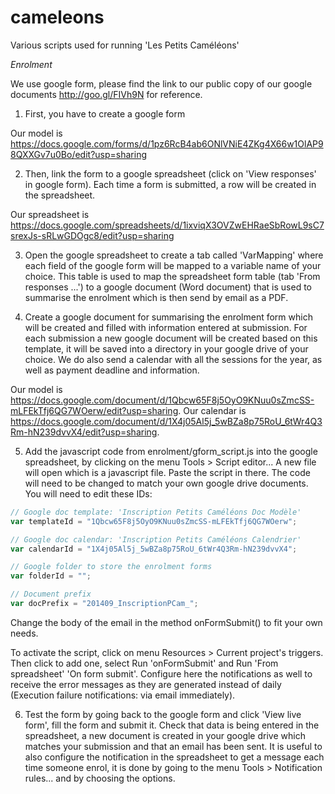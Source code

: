 # cameleons

Various scripts used for running 'Les Petits Caméléons'

_Enrolment_

We use google form, please find the link to our public copy of our google documents http://goo.gl/FIVh9N for reference.

1. First, you have to create a google form

Our model is https://docs.google.com/forms/d/1pz6RcB4ab6ONlVNiE4ZKg4X66w1OlAP98QXXGv7u0Bo/edit?usp=sharing

2. Then, link the form to a google spreadsheet (click on 'View responses' in google form). Each time a form is submitted, a row will be created in the spreadsheet.

Our spreadsheet is https://docs.google.com/spreadsheets/d/1ixviqX3OVZwEHRaeSbRowL9sC7srexJs-sRLwGDOgc8/edit?usp=sharing

3. Open the google spreadsheet to create a tab called 'VarMapping' where each field of the google form will be mapped to a variable name of your choice.
This table is used to map the spreadsheet form table (tab 'From responses ...') to a google document (Word document) that is used to summarise the enrolment which is then send by email as a PDF.

4. Create a google document for summarising the enrolment form which will be created and filled with information entered at submission.
For each submission a new google document will be created based on this template, it will be saved into a directory in your google drive of your choice.
We do also send a calendar with all the sessions for the year, as well as payment deadline and information.

Our model is https://docs.google.com/document/d/1Qbcw65F8j5OyO9KNuu0sZmcSS-mLFEkTfj6QG7WOerw/edit?usp=sharing.
Our calendar is https://docs.google.com/document/d/1X4j05Al5j_5wBZa8p75RoU_6tWr4Q3Rm-hN239dvvX4/edit?usp=sharing.

5. Add the javascript code from enrolment/gform_script.js into the google spreadsheet, by clicking on the menu Tools > Script editor...
A new file will open which is a javascript file. Paste the script in there.
The code will need to be changed to match your own google drive documents. You will need to edit these IDs:

```js
// Google doc template: 'Inscription Petits Caméléons Doc Modèle'
var templateId = "1Qbcw65F8j5OyO9KNuu0sZmcSS-mLFEkTfj6QG7WOerw";

// Google doc calendar: 'Inscription Petits Caméléons Calendrier'
var calendarId = "1X4j05Al5j_5wBZa8p75RoU_6tWr4Q3Rm-hN239dvvX4";

// Google folder to store the enrolment forms
var folderId = "";

// Document prefix
var docPrefix = "201409_InscriptionPCam_";
```

Change the body of the email in the method onFormSubmit() to fit your own needs.

To activate the script, click on menu Resources > Current project's triggers. Then click to add one, select Run 'onFormSubmit' and Run 'From spreadsheet' 'On form submit'.
Configure here the notifications as well to receive the error messages as they are generated instead of daily (Execution failure notifications: via email immediately).

6. Test the form by going back to the google form and click 'View live form', fill the form and submit it. Check that data is being entered in the spreadsheet, a new document is created in your google drive which matches your submission and that an email has been sent.
It is useful to also configure the notification in the spreadsheet to get a message each time someone enrol, it is done by going to the menu Tools > Notification rules... and by choosing the options.


